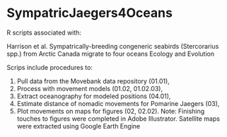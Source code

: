 # SympatricJaegers4Oceans
R scripts associated with: 

Harrison et al. Sympatrically-breeding congeneric seabirds (Stercorarius spp.) from Arctic Canada migrate to four oceans
Ecology and Evolution

Scrips include procedures to: 

1) Pull data from the Movebank data repository (01.01), 
2) Process with movement models (01.02, 01.02.03), 
3) Extract oceanography for modeled positions (04.01), 
4) Estimate distance of nomadic movements for Pomarine Jaegers (03), 
5) Plot movements on maps for figures (02, 02.02). Note: Finishing touches to figures were completed in Adobe Illustrator. Satellite maps were extracted using Google Earth Engine

